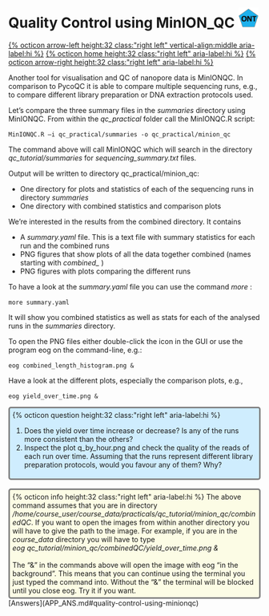 # Quality Control using MinION_QC <img src="figures/ONT.png" height="40px">

[{% octicon arrow-left height:32 class:"right left" vertical-align:middle aria-label:hi %}](QC_P.md) [{% octicon home height:32 class:"right left" aria-label:hi %}](index.md) [{% octicon arrow-right height:32 class:"right left" aria-label:hi %}](FTR.md)

Another tool for visualisation and QC of nanopore data is MinIONQC. In comparison to PycoQC it is able to compare multiple sequencing runs, e.g., to compare different library preparation or DNA extraction protocols used.

Let’s compare the three summary files in the *summaries* directory using MinIONQC. From within the *qc_practical* folder call the MinIONQC.R script:

```
MinIONQC.R –i qc_practical/summaries -o qc_practical/minion_qc
```

The command above will call MinIONQC which will search in the directory *qc_tutorial/summaries* for *sequencing_summary.txt* files. 

Output will be written to directory qc_practical/minion_qc:
 * One directory for plots and statistics of each of the sequencing runs in directory *summaries*
 * One directory with combined statistics and comparison plots

We’re interested in the results from the combined directory. It contains
 * A *summary.yaml* file. This is a text file with summary statistics for each run and the combined runs
 * PNG figures that show plots of all the data together combined (names starting with *combined_* )
 * PNG figures with plots comparing the different runs

To have a look at the *summary.yaml* file you can use the command *more* :

```
more summary.yaml
```

It will show you combined statistics as well as stats for each of the analysed runs in the *summaries* directory.

To open the PNG files either double-click the icon in the GUI or use the program eog on the command-line, e.g.:

```
eog combined_length_histogram.png &
```

Have a look at the different plots, especially the comparison plots, e.g., 

```
eog yield_over_time.png &
```

<div style="background-color:#cfedfe;border-radius:5px;border-style:solid;border-color:gray;padding:5px">
  {% octicon question height:32 class:"right left" aria-label:hi %} 
  <ol>
    <li>Does the yield over time increase or decrease? Is any of the runs more consistent than the others?</li>
    <li>Inspect the plot q_by_hour.png and check the quality of the reads of each run over time. Assuming that the runs represent different library preparation protocols, would you favour any of them? Why?</li>
  </ol>
</div>
<br>
<div style="background-color:#fcfce5;border-radius:5px;border-style:solid;border-color:gray;padding:5px">
  {% octicon info height:32 class:"right left" aria-label:hi %} 
  The above command assumes that you are in directory <i>/home/course_user/course_data/practicals/qc_tutorial/minion_qc/combinedQC</i>. If you want to open the images from within another directory you will have to give the path to the image. For example, if you are in the <i>course_data</i> directory you will have to type<br><i>eog qc_tutorial/minion_qc/combinedQC/yield_over_time.png &</i><br><br> 
  The “&” in the commands above will open the image with eog “in the background”. This means that you can continue using the terminal you just typed the command into. Without the “&” the terminal will be blocked until you close eog. Try it if you want.
</div>
[Answers](APP_ANS.md#quality-control-using-minionqc)




